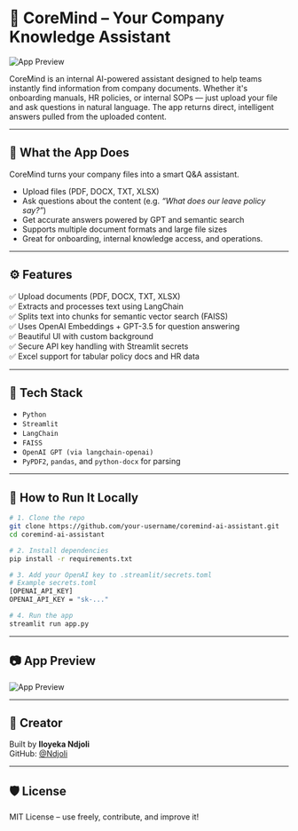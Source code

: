 # 🧠 CoreMind – Your Company Knowledge Assistant

![App Preview](./6b11ab60-fd9e-4cf8-8c09-45461012aef9.png)

CoreMind is an internal AI-powered assistant designed to help teams instantly find information from company documents. Whether it's onboarding manuals, HR policies, or internal SOPs — just upload your file and ask questions in natural language. The app returns direct, intelligent answers pulled from the uploaded content.

---

## 💼 What the App Does

CoreMind turns your company files into a smart Q&A assistant.

- Upload files (PDF, DOCX, TXT, XLSX)
- Ask questions about the content (e.g. _“What does our leave policy say?”_)
- Get accurate answers powered by GPT and semantic search
- Supports multiple document formats and large file sizes
- Great for onboarding, internal knowledge access, and operations.

---

## ⚙️ Features

✅ Upload documents (PDF, DOCX, TXT, XLSX)  
✅ Extracts and processes text using LangChain  
✅ Splits text into chunks for semantic vector search (FAISS)  
✅ Uses OpenAI Embeddings + GPT-3.5 for question answering  
✅ Beautiful UI with custom background  
✅ Secure API key handling with Streamlit secrets  
✅ Excel support for tabular policy docs and HR data  

---

## 🧱 Tech Stack

- `Python`
- `Streamlit`
- `LangChain`
- `FAISS`
- `OpenAI GPT (via langchain-openai)`
- `PyPDF2`, `pandas`, and `python-docx` for parsing

---

## 🚀 How to Run It Locally

```bash
# 1. Clone the repo
git clone https://github.com/your-username/coremind-ai-assistant.git
cd coremind-ai-assistant

# 2. Install dependencies
pip install -r requirements.txt

# 3. Add your OpenAI key to .streamlit/secrets.toml
# Example secrets.toml
[OPENAI_API_KEY]
OPENAI_API_KEY = "sk-..."

# 4. Run the app
streamlit run app.py
```

---

## 📷 App Preview

![App Preview](./6b11ab60-fd9e-4cf8-8c09-45461012aef9.png)

---

## 👤 Creator

Built by **Iloyeka Ndjoli**  
GitHub: [@Ndjoli](https://github.com/Ndjoli)

---

## 🛡️ License

MIT License – use freely, contribute, and improve it!
